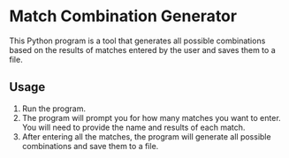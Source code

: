 # Match Combination Generator

This Python program is a tool that generates all possible combinations based on the results of matches entered by the user and saves them to a file.

## Usage

1. Run the program.
2. The program will prompt you for how many matches you want to enter. You will need to provide the name and results of each match.
3. After entering all the matches, the program will generate all possible combinations and save them to a file.
